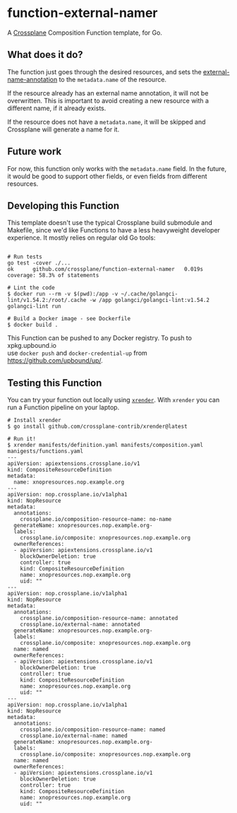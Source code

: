 # function-external-namer

A [Crossplane] Composition Function template, for Go.

## What does it do?

The function just goes through the desired resources, and sets the 
[external-name-annotation] to the `metadata.name` of the resource.

If the resource already has an external name annotation, it will not be
overwritten. This is important to avoid creating a new resource with a different
name, if it already exists.

If the resource does not have a `metadata.name`, it will be skipped and 
Crossplane will generate a name for it.

## Future work

For now, this function only works with the `metadata.name` field. In the future,
it would be good to support other fields, or even fields from different 
resources.

## Developing this Function

This template doesn't use the typical Crossplane build submodule and Makefile,
since we'd like Functions to have a less heavyweight developer experience.
It mostly relies on regular old Go tools:

```shell

# Run tests
go test -cover ./...
ok  	github.com/crossplane/function-external-namer	0.019s	coverage: 58.3% of statements

# Lint the code
$ docker run --rm -v $(pwd):/app -v ~/.cache/golangci-lint/v1.54.2:/root/.cache -w /app golangci/golangci-lint:v1.54.2 golangci-lint run

# Build a Docker image - see Dockerfile
$ docker build .
```

This Function can be pushed to any Docker registry. To push to xpkg.upbound.io\
use `docker push` and `docker-credential-up` from
https://github.com/upbound/up/.

## Testing this Function

You can try your function out locally using [`xrender`][xrender]. With `xrender`
you can run a Function pipeline on your laptop.

```shell
# Install xrender
$ go install github.com/crossplane-contrib/xrender@latest

# Run it! 
$ xrender manifests/definition.yaml manifests/composition.yaml manigests/functions.yaml
---
apiVersion: apiextensions.crossplane.io/v1
kind: CompositeResourceDefinition
metadata:
  name: xnopresources.nop.example.org
---
apiVersion: nop.crossplane.io/v1alpha1
kind: NopResource
metadata:
  annotations:
    crossplane.io/composition-resource-name: no-name
  generateName: xnopresources.nop.example.org-
  labels:
    crossplane.io/composite: xnopresources.nop.example.org
  ownerReferences:
  - apiVersion: apiextensions.crossplane.io/v1
    blockOwnerDeletion: true
    controller: true
    kind: CompositeResourceDefinition
    name: xnopresources.nop.example.org
    uid: ""
---
apiVersion: nop.crossplane.io/v1alpha1
kind: NopResource
metadata:
  annotations:
    crossplane.io/composition-resource-name: annotated
    crossplane.io/external-name: annotated
  generateName: xnopresources.nop.example.org-
  labels:
    crossplane.io/composite: xnopresources.nop.example.org
  name: named
  ownerReferences:
  - apiVersion: apiextensions.crossplane.io/v1
    blockOwnerDeletion: true
    controller: true
    kind: CompositeResourceDefinition
    name: xnopresources.nop.example.org
    uid: ""
---
apiVersion: nop.crossplane.io/v1alpha1
kind: NopResource
metadata:
  annotations:
    crossplane.io/composition-resource-name: named
    crossplane.io/external-name: named
  generateName: xnopresources.nop.example.org-
  labels:
    crossplane.io/composite: xnopresources.nop.example.org
  name: named
  ownerReferences:
  - apiVersion: apiextensions.crossplane.io/v1
    blockOwnerDeletion: true
    controller: true
    kind: CompositeResourceDefinition
    name: xnopresources.nop.example.org
    uid: ""
```


[Crossplane]: https://crossplane.io
[external-name-annotation]: https://docs.crossplane.io/v1.13/concepts/managed-resources/#naming-external-resources
[xrender]: https://github.com/crossplane-contrib/xrender